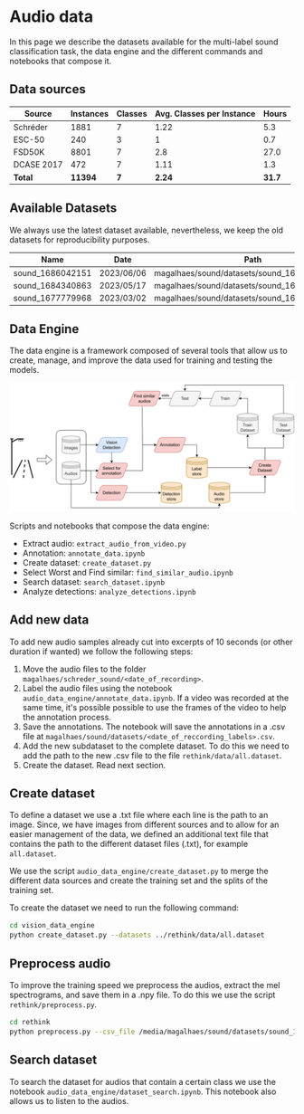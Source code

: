 # Audio data

In this page we describe the datasets available for the multi-label sound classification task, the data engine and the different commands and notebooks that compose it.

## Data sources

| Source     | Instances | Classes | Avg. Classes per Instance | Hours    |
| ---------- | --------- | ------- | ------------------------- | -------- |
| Schréder   | 1881      | 7       | 1.22                      | 5.3      |
| ESC-50     | 240       | 3       | 1                         | 0.7      |
| FSD50K     | 8801      | 7       | 2.8                       | 27.0     |
| DCASE 2017 | 472       | 7       | 1.11                      | 1.3      |
| **Total**  | **11394** | **7**   | **2.24**                  | **31.7** |


## Available Datasets

We always use the latest dataset available, nevertheless, we keep the old datasets for reproducibility purposes.

| Name             | Date       | Path                                          |
| ---------------- | ---------- | --------------------------------------------- |
| sound_1686042151 | 2023/06/06 | magalhaes/sound/datasets/sound_1686042151.csv |
| sound_1684340863 | 2023/05/17 | magalhaes/sound/datasets/sound_1684340863.csv |
| sound_1677779968 | 2023/03/02 | magalhaes/sound/datasets/sound_1677779968.csv |

## Data Engine

The data engine is a framework composed of several tools that allow us to create, manage, and improve the data used for training and testing the models.

![Data Engine](./assets/audio_data_engine.svg)

Scripts and notebooks that compose the data engine:

- Extract audio: `extract_audio_from_video.py`
- Annotation: `annotate_data.ipynb`
- Create dataset: `create_dataset.py`
- Select Worst and Find similar: `find_similar_audio.ipynb`
- Search dataset: `search_dataset.ipynb`
- Analyze detections: `analyze_detections.ipynb`

## Add new data

To add new audio samples already cut into excerpts of 10 seconds (or other duration if wanted) we follow the following steps:

1. Move the audio files to the folder `magalhaes/schreder_sound/<date_of_recording>`.
2. Label the audio files using the notebook `audio_data_engine/annotate_data.ipynb`. If a video was recorded at the same time, it's possible possible to use the frames of the video to help the annotation process.
3. Save the annotations. The notebook will save the annotations in a .csv file at `magalhaes/sound/datasets/<date_of_reccording_labels>.csv`.
4. Add the new subdataset to the complete dataset. To do this we need to add the path to the new .csv file to the file `rethink/data/all.dataset`.
5. Create the dataset. Read next section.

## Create dataset

To define a dataset we use a .txt file where each line is the path to an image. Since, we have images from different sources and to allow for an easier management of the data, we defined an additional text file that contains the path to the different dataset files (.txt), for example `all.dataset`.

We use the script `audio_data_engine/create_dataset.py` to merge the different data sources and create the training set and the splits of the training set.

To create the dataset we need to run the following command:

```bash
cd vision_data_engine
python create_dataset.py --datasets ../rethink/data/all.dataset
```

## Preprocess audio

To improve the training speed we preprocess the audios, extract the mel spectrograms, and save them in a .npy file. To do this we use the script `rethink/preprocess.py`.

```bash
cd rethink
python preprocess.py --csv_file /media/magalhaes/sound/datasets/sound_1684340863.csv
```

## Search dataset

To search the dataset for audios that contain a certain class we use the notebook `audio_data_engine/dataset_search.ipynb`. This notebook also allows us to listen to the audios.

